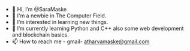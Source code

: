 - 👋 Hi, I’m @SaraMaske
- 🙂 I'm a newbie in The Computer Field. 
- 👀 I’m interested in learning new things. 
- 🌱 I’m currently learning Python and C++ also some web development and blockchain basics. 
- 📫 How to reach me - gmail- atharvamaske@gmail.com

<!---
SaraMaske/SaraMaske is a ✨ special ✨ repository because its `README.md` (this file) appears on your GitHub profile.
You can click the Preview link to take a look at your changes.
--->
